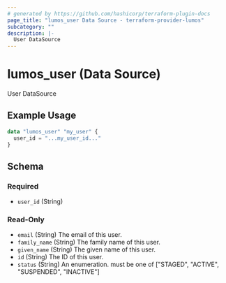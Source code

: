 ```yaml
---
# generated by https://github.com/hashicorp/terraform-plugin-docs
page_title: "lumos_user Data Source - terraform-provider-lumos"
subcategory: ""
description: |-
  User DataSource
---
```


# lumos_user (Data Source)

User DataSource

## Example Usage

```terraform
data "lumos_user" "my_user" {
  user_id = "...my_user_id..."
}
```

<!-- schema generated by tfplugindocs -->
## Schema

### Required

- `user_id` (String)

### Read-Only

- `email` (String) The email of this user.
- `family_name` (String) The family name of this user.
- `given_name` (String) The given name of this user.
- `id` (String) The ID of this user.
- `status` (String) An enumeration. must be one of ["STAGED", "ACTIVE", "SUSPENDED", "INACTIVE"]


